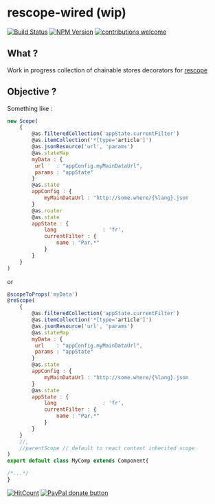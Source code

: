 # rescope-wired (wip)

[![Build Status](https://travis-ci.org/CaipiLabs/ReScope.svg?branch=master)](https://travis-ci.org/CaipiLabs/rescope-wired)
[![NPM Version](https://badge.fury.io/js/rescope.svg?style=flat)](https://npmjs.org/package/rescope-wired)
[![contributions welcome](https://img.shields.io/badge/contributions-welcome-brightgreen.svg?style=flat)](#)


## What ?

Work in progress collection of chainable stores decorators for [rescope](https://github.com/CaipiLabs/ReScope)

## Objective ?

Something like :

```jsx
new Scope(
    {
        @as.filteredCollection('appState.currentFilter')
        @as.itemCollection('*[type='article']')
        @as.jsonResource('url', 'params')
        @as.stateMap
        myData : {
         url    : "appConfig.myMainDataUrl",
         params : "appState"
        }
        @as.state
        appConfig : {
            myMainDataUrl : "http://some.where/{%lang}.json
        }
        @as.router
        @as.state
        appState : {
            lang               : 'fr',
            currentFilter : {
                name : "Par.*"
            }
        }
    }
)

```

or

```jsx
@scopeToProps('myData')
@reScope(
    {
        @as.filteredCollection('appState.currentFilter')
        @as.itemCollection('*[type='article']')
        @as.jsonResource('url', 'params')
        @as.stateMap
        myData : {
         url    : "appConfig.myMainDataUrl",
         params : "appState"
        }
        @as.state
        appConfig : {
            myMainDataUrl : "http://some.where/{%lang}.json
        }
        @as.state
        appState : {
            lang               : 'fr',
            currentFilter : {
                name : "Par.*"
            }
        }
    }
    //,
    //parentScope // default to react context inherited scope
)
export default class MyComp extends Component{

/*...*/
}
```

[![HitCount](http://hits.dwyl.io/caipilabs/Caipilabs/rescope.svg)](http://hits.dwyl.io/caipilabs/Caipilabs/rescope-wired)
<span class="badge-paypal"><a href="https://www.paypal.com/cgi-bin/webscr?cmd=_s-xclick&hosted_button_id=VWKR3TWQ2U2AC" title="Donate to this project using Paypal"><img src="https://img.shields.io/badge/paypal-donate-yellow.svg" alt="PayPal donate button" /></a></span>

